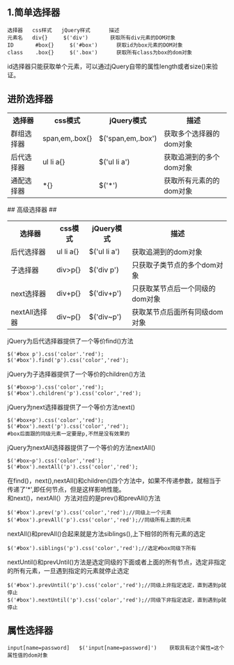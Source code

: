 ## 1.简单选择器 ##

	选择器   css样式   jQuery样式      描述
	元素名	  div{}     $('div')       获取所有div元素的DOM对象 
	ID		 #box{}     $('#box')      获取id为box元素的DOM对象
	class    .box{}     $('.box')      获取所有class为box的dom对象
 
id选择器只能获取单个元素，可以通过jQuery自带的属性length或者size()来验证。
## 进阶选择器 ##
<table>
		<tr>
			<th>选择器</th>
			<th>css模式</th>
			<th>jQuery模式</th>
			<th>描述</th>
		</tr>
		<tr>
			<td>群组选择器</td>
			<td>span,em,.box{}</td>
			<td>$('span,em,.box')</td>
			<td>获取多个选择器的dom对象</td>
		</tr>
		<tr>
			<td>后代选择器</td>
			<td>ul li a{}</td>
			<td>$('ul li a')</td>
			<td>获取追溯到的多个dom对象</td>
		</tr>
		<tr>
			<td>通配选择器</td>
			<td>*{}</td>
			<td>$('*')</td>
			<td>获取所有元素的的dom对象</td>
		</tr>
	</table>
## 高级选择器 ##
<table>
		<tr>
			<th>选择器</th>
			<th>css模式</th>
			<th>jQuery模式</th>
			<th>描述</th>
		</tr>
		<tr>
			<td>后代选择器</td>
			<td>ul li a{}</td>
			<td>$('ul li a')</td>
			<td>获取追溯到的dom对象</td>
		</tr>
		<tr>
			<td>子选择器</td>
			<td>div>p{}</td>
			<td>$('div p')</td>
			<td>只获取子类节点的多个dom对象</td>
		</tr>
		<tr>
			<td>next选择器</td>
			<td>div+p{}</td>
			<td>$('div+p')</td>
			<td>只获取某节点后一个同级的dom对象</td>
		</tr>
		<tr>
			<td>nextAll选择器</td>
			<td>div~p{}</td>
			<td>$('div~p')</td>
			<td>获取某节点后面所有同级dom对象</td>
		</tr>
	</table>

jQuery为后代选择器提供了一个等价find()方法

	$('#box p').css('color'.'red');
	$('#box').find('p').css('color','red');

jQuery为子选择器提供了一个等价的children()方法 

	$('#box>p').css('color','red');
	$('#box').children('p').css('color','red');

jQuery为next选择器提供了一个等价方法next()

	$('#box+p').css('color','red');
	$('#box').next('p').css('color','red');
	#box后面跟的同级元素一定要是p,不然是没有效果的

 jQuery为nextAll选择器提供了一个等价的方法nextAll()

	$('#box~p').css('color','red');
	$('#box').nextAll('p').css('color','red');

在find()，next(),nextAll()和children()四个方法中，如果不传递参数，就相当于传递了'*',即任何节点，但是这样影响性能。   
和next()，nextAll(）方法对应的是prev()和prevAll()方法   

	$('#box').prev('p').css('color','red');//同级上一个元素
	$('#box').prevAll('p').css('color','red');//同级所有上面的元素

nextAll()和prevAll()合起来就是方法siblings(),上下相邻的所有元素的选定

	$('#box').siblings('p').css('color','red');//选定#box同级下所有

nextUntil()和prevUntil()方法是选定同级的下面或者上面的所有节点，选定非指定的所有元素，一旦遇到指定的元素就停止选定

	$('#box').prevUntil('p').css('color','red');//同级上非指定选定，直到遇到p就停止
	$('#box').nextUntil('p').css('color','red');//同级下非指定选定，直到遇到p就停止

## 属性选择器 ##


	input[name=password]   $('input[name=password]')    获取具有这个属性=这个属性值的dom对象
